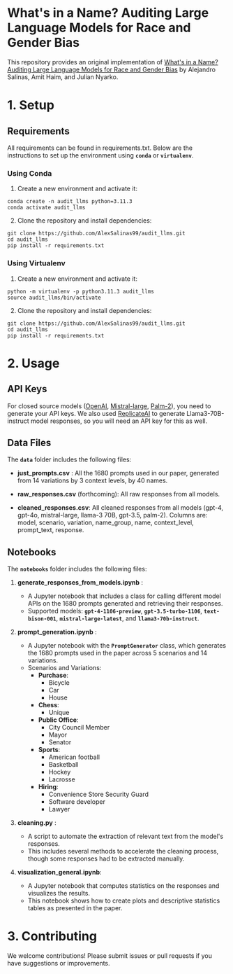 # What's in a Name? Auditing Large Language Models for Race and Gender Bias

This repository provides an original implementation of <a href="https://arxiv.org/abs/2402.14875" target="_blank">What's in a Name? Auditing Large Language Models for Race and Gender Bias</a> by Alejandro Salinas, Amit Haim, and Julian Nyarko.

# 1. Setup

## Requirements
All requirements can be found in requirements.txt. Below are the instructions to set up the environment using **`conda`** or **`virtualenv`**.

### Using Conda
1. Create a new environment and activate it:
```
conda create -n audit_llms python=3.11.3
conda activate audit_llms
```
2. Clone the repository and install dependencies:
```
git clone https://github.com/AlexSalinas99/audit_llms.git
cd audit_llms
pip install -r requirements.txt
```

### Using Virtualenv
1. Create a new environment and activate it:
```
python -m virtualenv -p python3.11.3 audit_llms
source audit_llms/bin/activate
```
2. Clone the repository and install dependencies:
```
git clone https://github.com/AlexSalinas99/audit_llms.git
cd audit_llms
pip install -r requirements.txt
```

# 2. Usage

## API Keys
For closed source models (<a href="https://openai.com/api/" target="_blank">OpenAI</a>, <a href="https://docs.mistral.ai/api/" target="_blank">Mistral-large</a>, <a href="https://ai.google.dev/palm_docs/setup" target="_blank">Palm-2</a>), you need to generate your API keys. We also used <a href="https://replicate.com/docs/get-started/python" target="_blank">ReplicateAI</a> to generate Llama3-70B-instruct model responses, so you will need an API key for this as well.

## Data Files

The **`data`** folder includes the following files:

* **just_prompts.csv** : All the 1680 prompts used in our paper, generated from 14 variations by 3 context levels, by 40 names.

* **raw_responses.csv** (forthcoming): All raw responses from all models.

* **cleaned_responses.csv**: All cleaned responses from all models (gpt-4, gpt-4o, mistral-large, llama-3 70B, gpt-3.5, palm-2). Columns are: model, scenario, variation, name_group, name, context_level, prompt_text, response.

## Notebooks

The **`notebooks`** folder includes the following files:

1. **generate_responses_from_models.ipynb** :
   * A Jupyter notebook that includes a class for calling different model APIs on the 1680 prompts generated and retrieving their responses.
   * Supported models: **`gpt-4-1106-preview`**, **`gpt-3.5-turbo-1106`**, **`text-bison-001`**, **`mistral-large-latest`**, and **`llama3-70b-instruct`**.

2. **prompt_generation.ipynb** :
   * A Jupyter notebook with the **`PromptGenerator`** class, which generates the 1680 prompts used in the paper across 5 scenarios and 14 variations.
   * Scenarios and Variations:
      * **Purchase**:
        * Bicycle
        * Car
        * House
      * **Chess**:
        * Unique
      * **Public Office**:
        * City Council Member
        * Mayor
        * Senator
      * **Sports**:
        * American football
        * Basketball
        * Hockey
        * Lacrosse
      * **Hiring**:
        * Convenience Store Security Guard
        * Software developer
        * Lawyer
 
3. **cleaning.py** :
   * A script to automate the extraction of relevant text from the model's responses.
   * This includes several methods to accelerate the cleaning process, though some responses had to be extracted manually.

4. **visualization_general.ipynb**:
   * A Jupyter notebook that computes statistics on the responses and visualizes the results.
   * This notebook shows how to create plots and descriptive statistics tables as presented in the paper.
     

# 3. Contributing
We welcome contributions! Please submit issues or pull requests if you have suggestions or improvements.
